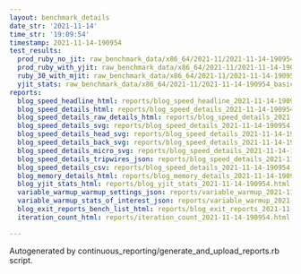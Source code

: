 ```yaml
---
layout: benchmark_details
date_str: '2021-11-14'
time_str: '19:09:54'
timestamp: 2021-11-14-190954
test_results:
  prod_ruby_no_jit: raw_benchmark_data/x86_64/2021-11/2021-11-14-190954_basic_benchmark_prod_ruby_no_jit.json
  prod_ruby_with_yjit: raw_benchmark_data/x86_64/2021-11/2021-11-14-190954_basic_benchmark_prod_ruby_with_yjit.json
  ruby_30_with_mjit: raw_benchmark_data/x86_64/2021-11/2021-11-14-190954_basic_benchmark_ruby_30_with_mjit.json
  yjit_stats: raw_benchmark_data/x86_64/2021-11/2021-11-14-190954_basic_benchmark_yjit_stats.json
reports:
  blog_speed_headline_html: reports/blog_speed_headline_2021-11-14-190954.html
  blog_speed_details_html: reports/blog_speed_details_2021-11-14-190954.html
  blog_speed_details_raw_details_html: reports/blog_speed_details_2021-11-14-190954.raw_details.html
  blog_speed_details_svg: reports/blog_speed_details_2021-11-14-190954.svg
  blog_speed_details_head_svg: reports/blog_speed_details_2021-11-14-190954.head.svg
  blog_speed_details_back_svg: reports/blog_speed_details_2021-11-14-190954.back.svg
  blog_speed_details_micro_svg: reports/blog_speed_details_2021-11-14-190954.micro.svg
  blog_speed_details_tripwires_json: reports/blog_speed_details_2021-11-14-190954.tripwires.json
  blog_speed_details_csv: reports/blog_speed_details_2021-11-14-190954.csv
  blog_memory_details_html: reports/blog_memory_details_2021-11-14-190954.html
  blog_yjit_stats_html: reports/blog_yjit_stats_2021-11-14-190954.html
  variable_warmup_warmup_settings_json: reports/variable_warmup_2021-11-14-190954.warmup_settings.json
  variable_warmup_stats_of_interest_json: reports/variable_warmup_2021-11-14-190954.stats_of_interest.json
  blog_exit_reports_bench_list_html: reports/blog_exit_reports_2021-11-14-190954.bench_list.html
  iteration_count_html: reports/iteration_count_2021-11-14-190954.html

---
```

Autogenerated by continuous_reporting/generate_and_upload_reports.rb script.
